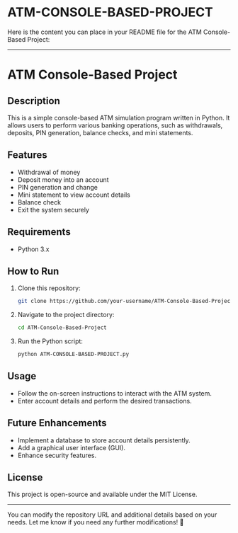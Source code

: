 # ATM-CONSOLE-BASED-PROJECT
Here is the content you can place in your README file for the ATM Console-Based Project:  

---

# ATM Console-Based Project  

## Description  
This is a simple console-based ATM simulation program written in Python. It allows users to perform various banking operations, such as withdrawals, deposits, PIN generation, balance checks, and mini statements.  

## Features  
- Withdrawal of money  
- Deposit money into an account  
- PIN generation and change  
- Mini statement to view account details  
- Balance check  
- Exit the system securely  

## Requirements  
- Python 3.x  

## How to Run  
1. Clone this repository:  
   ```bash
   git clone https://github.com/your-username/ATM-Console-Based-Project.git
   ```
2. Navigate to the project directory:  
   ```bash
   cd ATM-Console-Based-Project
   ```
3. Run the Python script:  
   ```bash
   python ATM-CONSOLE-BASED-PROJECT.py
   ```

## Usage  
- Follow the on-screen instructions to interact with the ATM system.  
- Enter account details and perform the desired transactions.  

## Future Enhancements  
- Implement a database to store account details persistently.  
- Add a graphical user interface (GUI).  
- Enhance security features.  

## License  
This project is open-source and available under the MIT License.  

---

You can modify the repository URL and additional details based on your needs. Let me know if you need any further modifications! 🚀
